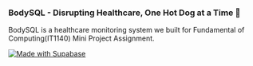 ### BodySQL - Disrupting Healthcare, One Hot Dog at a Time 🌭

BodySQL is a healthcare monitoring system we built for Fundamental of Computing(IT1140) Mini Project Assignment.

[![Made with Supabase](https://supabase.com/badge-made-with-supabase-dark.svg)](https://supabase.com)
